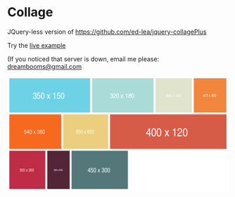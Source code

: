 # Collage
JQuery-less version of https://github.com/ed-lea/jquery-collagePlus

Try the [live example](http://masiama.ga/collage/ "Live Collage example")

(If you noticed that server is down, email me please: [dreambooms@gmail.com](mailto:dreambooms@gmail.com)

![Collage example](screenshot.png)


